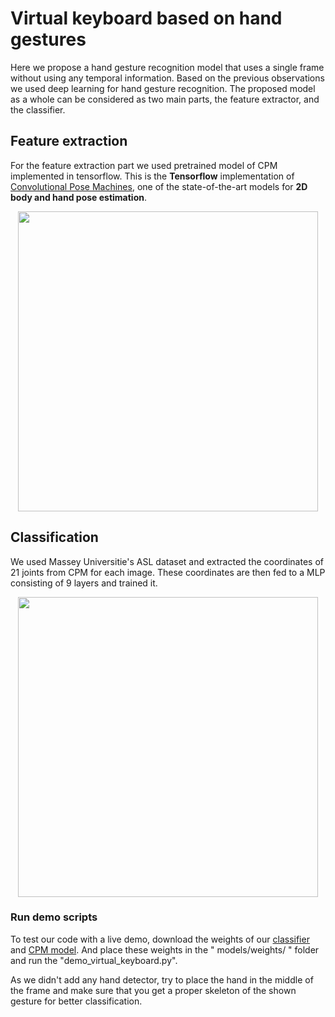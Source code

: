 # Virtual keyboard based on hand gestures
Here we propose a hand gesture recognition model that uses a single frame without using any temporal information. Based on the previous observations we used deep learning for hand gesture recognition. The proposed model as a whole can be considered as two main parts, the feature extractor, and the classifier. 

## Feature extraction
For the feature extraction part we used pretrained model of CPM implemented in tensorflow. 
This is the **Tensorflow** implementation of [Convolutional Pose Machines](https://github.com/shihenw/convolutional-pose-machines-release), one of the state-of-the-art models for **2D body and hand pose estimation**.

<p align = "center" >
     <img src="https://github.com/kc07ce/virtual_keyboard-based-on-hand-gestures/blob/master/cpm_hand.gif", width = "480">
</p>

## Classification

We used Massey Universitie's ASL dataset and extracted the coordinates of 21 joints from CPM for each image. These coordinates are then fed to a MLP consisting of 9 layers and trained it.

<p align = "center" >
     <img src="https://github.com/kc07ce/virtual_keyboard-based-on-hand-gestures/blob/master/massey_static.png", width = "480">
</p>

### Run demo scripts
To test our code with a live demo, download the weights of our [classifier](https://drive.google.com/file/d/1cWPojr2SVMl8WjWsgOuFd9ETwBR-dQod/view?usp=sharing) and [CPM model](https://drive.google.com/file/d/1p4FJB0hVR4YrSku-3c9u2ej8A17ORcKy/view?usp=sharing). And place these weights in the " models/weights/ "  folder and run the "demo_virtual_keyboard.py".

As we didn't add any hand detector, try to place the hand in the middle of the frame and make sure that you get a proper skeleton of the shown gesture for better classification.
